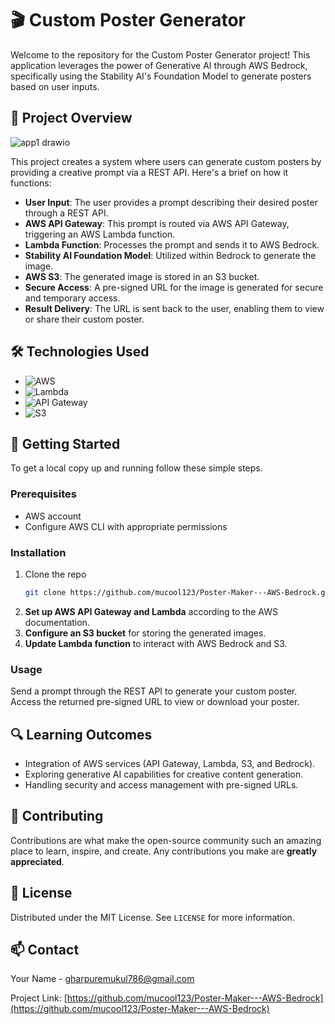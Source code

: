# 🎬 Custom Poster Generator

Welcome to the repository for the Custom Poster Generator project! This application leverages the power of Generative AI through AWS Bedrock, specifically using the Stability AI's Foundation Model to generate posters based on user inputs.

## 📌 Project Overview

![app1 drawio](https://github.com/mucool123/Poster-Maker---AWS-Bedrock/assets/59078822/ce097dfe-103d-4ea2-9f02-896f8b724437)


This project creates a system where users can generate custom posters by providing a creative prompt via a REST API. Here's a brief on how it functions:

- **User Input**: The user provides a prompt describing their desired poster through a REST API.
- **AWS API Gateway**: This prompt is routed via AWS API Gateway, triggering an AWS Lambda function.
- **Lambda Function**: Processes the prompt and sends it to AWS Bedrock.
- **Stability AI Foundation Model**: Utilized within Bedrock to generate the image.
- **AWS S3**: The generated image is stored in an S3 bucket.
- **Secure Access**: A pre-signed URL for the image is generated for secure and temporary access.
- **Result Delivery**: The URL is sent back to the user, enabling them to view or share their custom poster.

## 🛠️ Technologies Used

- ![AWS](https://img.shields.io/badge/AWS-Bedrock-orange)
- ![Lambda](https://img.shields.io/badge/AWS-Lambda-yellow)
- ![API Gateway](https://img.shields.io/badge/API%20Gateway-Active-blue)
- ![S3](https://img.shields.io/badge/AWS-S3-blue)

## 🚀 Getting Started

To get a local copy up and running follow these simple steps.

### Prerequisites

- AWS account
- Configure AWS CLI with appropriate permissions

### Installation

1. Clone the repo
   ```sh
   git clone https://github.com/mucool123/Poster-Maker---AWS-Bedrock.git
2. **Set up AWS API Gateway and Lambda** according to the AWS documentation.
3. **Configure an S3 bucket** for storing the generated images.
4. **Update Lambda function** to interact with AWS Bedrock and S3.

### Usage

Send a prompt through the REST API to generate your custom poster. Access the returned pre-signed URL to view or download your poster.

## 🔍 Learning Outcomes

- Integration of AWS services (API Gateway, Lambda, S3, and Bedrock).
- Exploring generative AI capabilities for creative content generation.
- Handling security and access management with pre-signed URLs.

## 🤝 Contributing

Contributions are what make the open-source community such an amazing place to learn, inspire, and create. Any contributions you make are **greatly appreciated**.

## 📝 License

Distributed under the MIT License. See `LICENSE` for more information.

## 📫 Contact

Your Name - gharpuremukul786@gmail.com

Project Link: [https://github.com/mucool123/Poster-Maker---AWS-Bedrock](https://github.com/mucool123/Poster-Maker---AWS-Bedrock)
